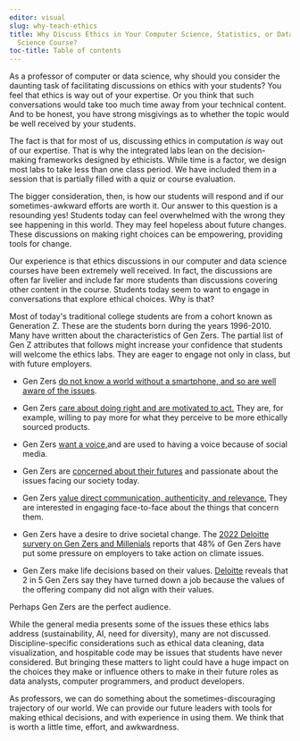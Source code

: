 ```yaml
---
editor: visual
slug: why-teach-ethics
title: Why Discuss Ethics in Your Computer Science, Statistics, or Data
  Science Course?
toc-title: Table of contents
---
```


As a professor of computer or data science, why should you consider the
daunting task of facilitating discussions on ethics with your students?
You feel that ethics is way out of your expertise. Or you think that
such conversations would take too much time away from your technical
content. And to be honest, you have strong misgivings as to whether the
topic would be well received by your students.

The fact is that for most of us, discussing ethics in
computation *is* way out of our expertise. That is why the integrated
labs lean on the decision-making frameworks designed by ethicists. While
time is a factor, we design most labs to take less than one class
period. We have included them in a session that is partially filled with
a quiz or course evaluation.

The bigger consideration, then, is how our students will respond and if
our sometimes-awkward efforts are worth it. Our answer to this question
is a resounding yes! Students today can feel overwhelmed with the wrong
they see happening in this world. They may feel hopeless about future
changes. These discussions on making right choices can be empowering,
providing tools for change.

Our experience is that ethics discussions in our computer and data
science courses have been extremely well received. In fact, the
discussions are often far livelier and include far more students than
discussions covering other content in the course. Students today seem to
want to engage in conversations that explore ethical choices. Why is
that?

Most of today\'s traditional college students are from a cohort known as
Generation Z. These are the students born during the years 1996-2010.
Many have written about the characteristics of Gen Zers. The partial
list of Gen Z attributes that follows might increase your confidence
that students will welcome the ethics labs. They are eager to engage not
only in class, but with future employers.

-   Gen Zers [do not know a world without a smartphone, and so are well
    aware of the
    issues](https://www.pewresearch.org/social-trends/2020/05/14/on-the-cusp-of-adulthood-and-facing-an-uncertain-future-what-we-know-about-gen-z-so-far-2/).

-   Gen Zers [care about doing right and are motivated to
    act.](https://www2.deloitte.com/global/en/pages/about-deloitte/articles/genzmillennialsurvey.html) They
    are, for example, willing to pay more for what they perceive to be
    more ethically sourced products.

-   Gen Zers [want a
    voice,](https://www.shrm.org/hr-today/news/hr-magazine/1118/pages/a-16-year-old-explains-10-things-you-need-to-know-about-generation-z.aspx)and
    are used to having a voice because of social media.

-   Gen Zers are [concerned about their
    futures](https://www.shrm.org/hr-today/news/hr-magazine/1118/pages/a-16-year-old-explains-10-things-you-need-to-know-about-generation-z.aspx) and
    passionate about the issues facing our society today.

-   Gen Zers [value direct communication, authenticity, and
    relevance.](https://news.stanford.edu/2022/01/03/know-gen-z) They
    are interested in engaging face-to-face about the things that
    concern them.

-   Gen Zers have a desire to drive societal change. The [2022 Deloitte
    survery on Gen Zers and
    Millenials](https://www2.deloitte.com/global/en/pages/about-deloitte/articles/genzmillennialsurvey.html) reports
    that 48% of Gen Zers have put some pressure on employers to take
    action on climate issues.

-   Gen Zers make life decisions based on their
    values. [Deloitte](https://www2.deloitte.com/global/en/pages/about-deloitte/articles/genzmillennialsurvey.html) reveals
    that 2 in 5 Gen Zers say they have turned down a job because the
    values of the offering company did not align with their values.

Perhaps Gen Zers are the perfect audience.

While the general media presents some of the issues these ethics labs
address (sustainability, AI, need for diversity), many are not
discussed. Discipline-specific considerations such as ethical data
cleaning, data visualization, and hospitable code may be issues that
students have never considered. But bringing these matters to light
could have a huge impact on the choices they make or influence others to
make in their future roles as data analysts, computer programmers, and
product developers.

As professors, we can do something about the sometimes-discouraging
trajectory of our world. We can provide our future leaders with tools
for making ethical decisions, and with experience in using them. We
think that is worth a little time, effort, and awkwardness.
